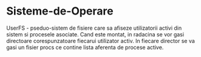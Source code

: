 # Sisteme-de-Operare

UserFS - pseduo-sistem de fisiere care sa afiseze utilizatorii activi din sistem si procesele asociate. Cand este montat, in radacina
se vor gasi directoare
corespunzatoare fiecarui utilizator activ. In fiecare director se va gasi un fisier procs ce
contine lista aferenta de procese active.
